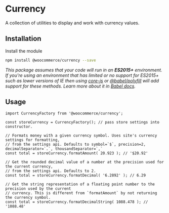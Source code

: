 # Currency

A collection of utilities to display and work with currency values.

## Installation

Install the module

```bash
npm install @woocommerce/currency --save
```

_This package assumes that your code will run in an **ES2015+** environment. If you're using an environment that has limited or no support for ES2015+ such as lower versions of IE then using [core-js](https://github.com/zloirock/core-js) or [@babel/polyfill](https://babeljs.io/docs/en/next/babel-polyfill) will add support for these methods. Learn more about it in [Babel docs](https://babeljs.io/docs/en/next/caveats)._

## Usage

```JS
import CurrencyFactory from '@woocommerce/currency';

const storeCurrency = CurrencyFactory(); // pass store settings into constructor.

// Formats money with a given currency symbol. Uses site's currency settings for formatting,
// from the settings api. Defaults to symbol=`$`, precision=2, decimalSeparator=`.`, thousandSeparator=`,`
const total = storeCurrency.formatAmount( 20.923 ); // '$20.92'

// Get the rounded decimal value of a number at the precision used for the current currency,
// from the settings api. Defaults to 2.
const total = storeCurrency.formatDecimal( '6.2892' ); // 6.29

// Get the string representation of a floating point number to the precision used by the current
// currency. This is different from `formatAmount` by not returning the currency symbol.
const total = storeCurrency.formatDecimalString( 1088.478 ); // '1088.48'
```
